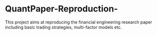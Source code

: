 # QuantPaper-Reproduction-
This project aims at reproducing the financial engineering research paper including basic trading strategies, multi-factor models etc.
